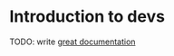 # Introduction to devs

TODO: write [great documentation](http://jacobian.org/writing/what-to-write/)
